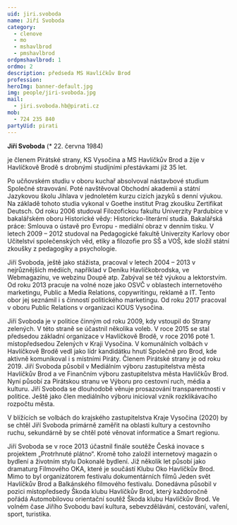 ```yaml
---
uid: jiri.svoboda
name: Jiří Svoboda
category:
  - clenove
  - mo
  - mshavlbrod
  - pmshavlbrod
ordpmshavlbrod: 1
ordmo: 2
description: předseda MS Havlíčkův Brod
profession:
heroImg: banner-default.jpg
img: people/jiri-svoboda.jpg
mail:
  - jiri.svoboda.hb@pirati.cz
mob:
  - 724 235 840
partyUid: pirati
---
```


**Jiří Svoboda** (* 22. června 1984)

je členem Pirátské strany, KS Vysočina a MS Havlíčkův Brod a žije v Havlíčkově Brodě s drobnými studijními přestávkami již 35 let.

Po učňovském studiu v oboru kuchař absolvoval nástavbové studium Společné stravování. Poté navštěvoval Obchodní akademii a státní Jazykovou školu Jihlava v jednoletém kurzu cizích jazyků s denní výukou. Na základě tohoto studia vykonal v Goethe institut Prag zkoušku Zertifikat Deutsch. Od roku 2006 studoval Filozofickou fakultu Univerzity Pardubice v bakalářském oboru Historické vědy: Historicko-literární studia. Bakalářská práce: Smlouva o ústavě pro Evropu - mediální obraz v denním tisku. V letech 2009 – 2012 studoval na Pedagogické fakultě Univerzity Karlovy obor Učitelství společenských věd, etiky a filozofie pro SŠ a VOŠ, kde složil státní zkoušky z pedagogiky a psychologie.

Jiří Svoboda, ještě jako stážista, pracoval v letech 2004 – 2013 v nejrůznějších médiích, například v Deníku Havlíčkobrodska, ve Webmagazínu, ve webzinu Doupě atp. Zabýval se též výukou a lektorstvím. Od roku 2013 pracuje na volné noze jako OSVČ v oblastech internetového marketingu, Public a Media Relations, copywritingu, reklamě a IT. Tento obor jej seznámil i s činností politického marketingu. Od roku 2017 pracoval v oboru Public Relations v organizaci KOUS Vysočina.

Jiří Svoboda je v politice činným od roku 2009, kdy vstoupil do Strany zelených. V této straně se účastnil několika voleb. V roce 2015 se stal předsedou základní organizace v Havlíčkově Brodě, v roce 2016 poté 1. místopředsedou Zelených v Kraji Vysočina. V komunálních volbách v Havlíčkově Brodě vedl jako lídr kandidátku hnutí Společně pro Brod, kde aktivně komunikoval i s místními Piráty. Členem Pirátské strany je od roku 2019. Jiří Svoboda působil v Mediálním výboru zastupitelstva města Havlíčkův Brod a ve Finančním výboru zastupitelstva města Havlíčkův Brod. Nyní působí za Pirátskou stranu ve Výboru pro cestovní ruch, média a kulturu. Jiří Svoboda se dlouhodobě věnuje prosazování transparentnosti v politice. Ještě jako člen mediálního výboru inicioval vznik rozklikávacího rozpočtu města.

V blížících se volbách do krajského zastupitelstva Kraje Vysočina (2020) by se chtěl Jiří Svoboda primárně zaměřit na oblasti kultury a cestovního ruchu, sekundárně by se chtěl poté věnovat informatice a Smart regionu.

Jiří Svoboda se v roce 2013 účastnil finále soutěže Česká inovace s projektem „Protrhnuté plátno“. Kromě toho založil internetový magazín o bydlení a životním stylu Dokonalé bydlení. Již několik let působí jako dramaturg Filmového OKA, které je součástí Klubu Oko Havlíčkův Brod. Mimo to byl organizátorem festivalu dokumentárních filmů Jeden svět Havlíčkův Brod a Balkánského filmového festivalu. Donedávna působil v pozici místopředsedy Škoda klubu Havlíčkův Brod, který každoročně pořádá Automobilovou orientační soutěž Škoda klubu Havlíčkův Brod. Ve volném čase Jiřího Svobodu baví kultura, sebevzdělávání, cestování, vaření, sport, turistika.
